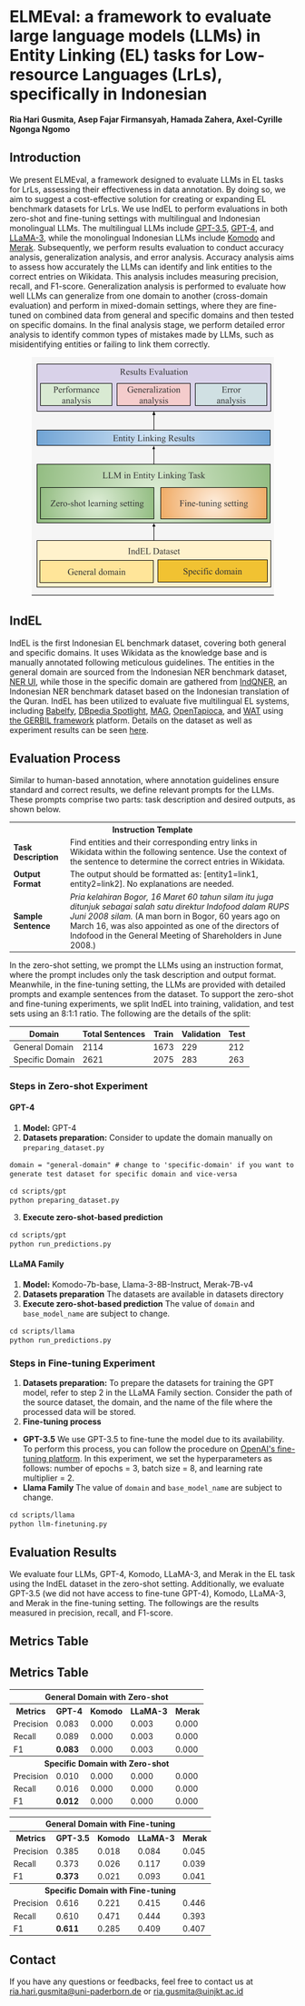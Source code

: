 # ELMEval: a framework to evaluate large language models (LLMs) in Entity Linking (EL) tasks for Low-resource Languages (LrLs), specifically in Indonesian
**Ria Hari Gusmita, Asep Fajar Firmansyah, Hamada Zahera, Axel-Cyrille Ngonga Ngomo**

## Introduction
We present ELMEval, a framework designed to evaluate LLMs in EL tasks for LrLs, assessing their effectiveness in data annotation. By doing so, we aim to suggest a cost-effective solution for creating or expanding EL benchmark datasets for LrLs. We use IndEL to perform evaluations in both zero-shot and fine-tuning settings with multilingual and Indonesian monolingual LLMs. The multilingual LLMs include [GPT-3.5](https://platform.openai.com/docs/models/gpt-4-turbo-and-gpt-4), [GPT-4](https://platform.openai.com/docs/models/gpt-4-turbo-and-gpt-4), and [LLaMA-3](https://huggingface.co/meta-llama/Meta-Llama-3-8B-Instruct), while the monolingual Indonesian LLMs include [Komodo](https://huggingface.co/Yellow-AI-NLP/komodo-7b-base) and [Merak](https://huggingface.co/Ichsan2895/Merak-7B-v4-GGUF). Subsequently, we perform results evaluation to conduct accuracy analysis, generalization analysis, and error analysis. Accuracy analysis aims to assess how accurately the LLMs can identify and link entities to the correct entries on Wikidata. This analysis includes measuring precision, recall, and F1-score. Generalization analysis is performed to evaluate how well LLMs can generalize from one domain to another (cross-domain evaluation) and perform in mixed-domain settings, where they are fine-tuned on combined data from general and specific domains and then tested on specific domains. In the final analysis stage, we perform detailed error analysis to identify common types of mistakes made by LLMs, such as misidentifying entities or failing to link them correctly.

<p align="center">
<img src="images/Evaluation-framework.png">
</p>

## IndEL
IndEL is the first Indonesian EL benchmark dataset, covering both general and specific domains. It uses Wikidata as the knowledge base and is manually annotated following meticulous guidelines. The entities in the general domain are sourced from the Indonesian NER benchmark dataset, [NER UI](https://github.com/indolem/indolem/tree/main/ner/data/nerui), while those in the specific domain are gathered from [IndQNER](https://github.com/dice-group/IndQNER/tree/main/datasets), an Indonesian NER benchmark dataset based on the Indonesian translation of the Quran. IndEL has been utilized to evaluate five multilingual EL systems, including [Babelfy](http://babelfy.org/), [DBpedia Spotlight](https://www.dbpedia-spotlight.org/), [MAG](https://github.com/dice-group/AGDISTIS), [OpenTapioca](https://github.com/opentapioca/opentapioca), and [WAT](https://sobigdata.d4science.org/web/tagme/wat-api) using [the GERBIL framework](https://gerbil.aksw.org/gerbil/) platform. Details on the dataset as well as experiment results can be seen [here](https://github.com/dice-group/IndEL). 

## Evaluation Process

Similar to human-based annotation, where annotation guidelines ensure standard and correct results, we define relevant prompts for the LLMs. These prompts comprise two parts: task description and desired outputs, as shown below.

<table>
  <tr>
    <th colspan="2" style="text-align:center">Instruction Template</th>
  </tr>
  <tr>
    <td><strong>Task Description</strong></td>
    <td>Find entities and their corresponding entry links in Wikidata within the following sentence. Use the context of the sentence to determine the correct entries in Wikidata.</td>
  </tr>
  <tr>
    <td><strong>Output Format</strong></td>
    <td>The output should be formatted as: [entity1=link1, entity2=link2]. No explanations are needed.</td>
  </tr>
  <tr>
    <td><strong>Sample Sentence</strong></td>
    <td><i>Pria kelahiran Bogor, 16 Maret 60 tahun silam itu juga ditunjuk sebagai salah satu direktur Indofood dalam RUPS Juni 2008 silam.</i> (A man born in Bogor, 60 years ago on March 16, was also appointed as one of the directors of Indofood in the General Meeting of Shareholders in June 2008.)</td>
  </tr>
</table>

In the zero-shot setting, we prompt the LLMs using an instruction format, where the prompt includes only the task description and output format. Meanwhile, in the fine-tuning setting, the LLMs are provided with detailed prompts and example sentences from the dataset. To support the zero-shot and fine-tuning experiments, we split IndEL into training, validation, and test sets using an 8:1:1 ratio. The following are the details of the split:

| Domain          | Total Sentences | Train | Validation | Test |
|-----------------|-----------------|-------|------------|------|
| General Domain  | 2114            | 1673  | 229        | 212  |
| Specific Domain | 2621            | 2075  | 283        | 263  |


### Steps in Zero-shot Experiment
#### GPT-4
1. **Model:** GPT-4 
2. **Datasets preparation:** Consider to update the domain manually on ```preparing_dataset.py```
```
domain = "general-domain" # change to 'specific-domain' if you want to generate test dataset for specific domain and vice-versa
```
```
cd scripts/gpt
python preparing_dataset.py
```
3. **Execute zero-shot-based prediction**
```
cd scripts/gpt
python run_predictions.py
```

#### LLaMA Family
1. **Model:** Komodo-7b-base, Llama-3-8B-Instruct, Merak-7B-v4
2. **Datasets preparation**
   The datasets are available in datasets directory 
4. **Execute zero-shot-based prediction**
The value of ```domain``` and ```base_model_name``` are subject to change.
```
cd scripts/llama
python run_predictions.py
```

### Steps in Fine-tuning Experiment
1. **Datasets preparation:** To prepare the datasets for training the GPT model, refer to step 2 in the LLaMA Family section. Consider the path of the source dataset, the domain, and the name of the file where the processed data will be stored.
2. **Fine-tuning process**
- **GPT-3.5** We use GPT-3.5 to fine-tune the model due to its availability. To perform this process, you can follow the procedure on [OpenAI's fine-tuning platform](https://platform.openai.com/finetune). In this experiment, we set the hyperparameters as follows: number of epochs = 3, batch size = 8, and learning rate multiplier = 2.
- **Llama Family**
The value of ```domain``` and ```base_model_name``` are subject to change.
```
cd scripts/llama
python llm-finetuning.py
```

## Evaluation Results
We evaluate four LLMs, GPT-4, Komodo, LLaMA-3, and Merak in the EL task using the IndEL dataset in the zero-shot setting. Additionally, we evaluate GPT-3.5 (we did not have access to fine-tune GPT-4), Komodo, LLaMA-3, and Merak in the fine-tuning setting. The followings are the results measured in precision, recall, and F1-score.
## Metrics Table

## Metrics Table

<table>
  <tr>
    <th colspan="5" style="text-align:center">General Domain with Zero-shot</th>
  </tr>
  <tr>
    <th>Metrics</th>
    <th>GPT-4</th>
    <th>Komodo</th>
    <th>LLaMA-3</th>
    <th>Merak</th>
  </tr>
  <tr>
    <td>Precision</td>
    <td>0.083</td>
    <td>0.000</td>
    <td>0.003</td>
    <td>0.000</td>
  </tr>
  <tr>
    <td>Recall</td>
    <td>0.089</td>
    <td>0.000</td>
    <td>0.003</td>
    <td>0.000</td>
  </tr>
  <tr>
    <td>F1</td>
    <td><strong>0.083</strong></td>
    <td>0.000</td>
    <td>0.003</td>
    <td>0.000</td>
  </tr>
  <tr>
    <th colspan="5" style="text-align:center">Specific Domain with Zero-shot</th>
  </tr>
  <tr>
    <td>Precision</td>
    <td>0.010</td>
    <td>0.000</td>
    <td>0.000</td>
    <td>0.000</td>
  </tr>
  <tr>
    <td>Recall</td>
    <td>0.016</td>
    <td>0.000</td>
    <td>0.000</td>
    <td>0.000</td>
  </tr>
  <tr>
    <td>F1</td>
    <td><strong>0.012</strong></td>
    <td>0.000</td>
    <td>0.000</td>
    <td>0.000</td>
  </tr>
</table>

<table>
  <tr>
    <th colspan="5" style="text-align:center">General Domain with Fine-tuning</th>
  </tr>
  <tr>
    <th>Metrics</th>
    <th>GPT-3.5</th>
    <th>Komodo</th>
    <th>LLaMA-3</th>
    <th>Merak</th>
  </tr>
  <tr>
    <td>Precision</td>
    <td>0.385</td>
    <td>0.018</td>
    <td>0.084</td>
    <td>0.045</td>
  </tr>
  <tr>
    <td>Recall</td>
    <td>0.373</td>
    <td>0.026</td>
    <td>0.117</td>
    <td>0.039</td>
  </tr>
  <tr>
    <td>F1</td>
    <td><strong>0.373</strong></td>
    <td>0.021</td>
    <td>0.093</td>
    <td>0.041</td>
  </tr>
  <tr>
    <th colspan="5" style="text-align:center">Specific Domain with Fine-tuning</th>
  </tr>
  <tr>
    <td>Precision</td>
    <td>0.616</td>
    <td>0.221</td>
    <td>0.415</td>
    <td>0.446</td>
  </tr>
  <tr>
    <td>Recall</td>
    <td>0.610</td>
    <td>0.471</td>
    <td>0.444</td>
    <td>0.393</td>
  </tr>
  <tr>
    <td>F1</td>
    <td><strong>0.611</strong></td>
    <td>0.285</td>
    <td>0.409</td>
    <td>0.407</td>
  </tr>
</table>



## Contact
If you have any questions or feedbacks, feel free to contact us at ria.hari.gusmita@uni-paderborn.de or ria.gusmita@uinjkt.ac.id
